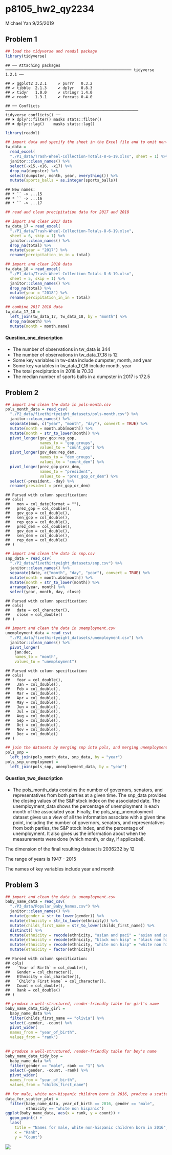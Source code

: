 p8105\_hw2\_qy2234
================
Michael Yan
9/25/2019

## Problem 1

``` r
## load the tidyverse and readxl package
library(tidyverse)
```

    ## ── Attaching packages ─────────────────────────────────────────────────────── tidyverse 1.2.1 ──

    ## ✔ ggplot2 3.2.1     ✔ purrr   0.3.2
    ## ✔ tibble  2.1.3     ✔ dplyr   0.8.3
    ## ✔ tidyr   1.0.0     ✔ stringr 1.4.0
    ## ✔ readr   1.3.1     ✔ forcats 0.4.0

    ## ── Conflicts ────────────────────────────────────────────────────────── tidyverse_conflicts() ──
    ## ✖ dplyr::filter() masks stats::filter()
    ## ✖ dplyr::lag()    masks stats::lag()

``` r
library(readxl)

## import data and specify the sheet in the Excel file and to omit non-data entries
tw_data = 
  read_excel(
  "./P1_data/Trash-Wheel-Collection-Totals-8-6-19.xlsx", sheet = 1) %>%
  janitor::clean_names() %>% 
  select(-x15,-x16, -x17) %>% 
  drop_na(dumpster) %>%
  select(dumpster, month, year, everything()) %>% 
  mutate(sports_balls = as.integer(sports_balls))
```

    ## New names:
    ## * `` -> ...15
    ## * `` -> ...16
    ## * `` -> ...17

``` r
## read and clean precipitation data for 2017 and 2018

## import and clear 2017 data
tw_data_17 = read_excel(
  "./P1_data/Trash-Wheel-Collection-Totals-8-6-19.xlsx", 
  sheet = 6, skip = 1) %>%
  janitor::clean_names() %>% 
  drop_na(total) %>% 
  mutate(year = "2017") %>% 
  rename(percipitation_in_in = total)

## import and clear 2018 data
tw_data_18 = read_excel(
  "./P1_data/Trash-Wheel-Collection-Totals-8-6-19.xlsx", 
  sheet = 5, skip = 1) %>%
  janitor::clean_names() %>% 
  drop_na(total) %>% 
  mutate(year = "2018") %>% 
  rename(percipitation_in_in = total)

## combine 2017 2018 data
tw_data_17_18 = 
  left_join(tw_data_17, tw_data_18, by = "month") %>% 
  drop_na(month) %>%
  mutate(month = month.name)
```

#### Question\_one\_description

  - The number of observations in tw\_data is 344
  - The number of observations in tw\_data\_17\_18 is 12
  - Some key variables in tw-data include dumpster, month, and year
  - Some key variables in tw\_data\_17\_18 include month, year
  - The total precipitation in 2018 is 70.33
  - The median number of sports balls in a dumpster in 2017 is 172.5

## Problem 2

``` r
## import and clean the data in pols-month.csv
pols_month_data = read_csv(
  "./P2_data/fivethirtyeight_datasets/pols-month.csv") %>% 
  janitor::clean_names() %>% 
  separate(mon, c("year", "month", "day"), convert = TRUE) %>% 
  mutate(month = month.abb[month]) %>% 
  mutate(month = str_to_lower(month)) %>% 
  pivot_longer(gov_gop:rep_gop, 
               names_to = "gop_groups",
               values_to = "count_gop") %>% 
  pivot_longer(gov_dem:rep_dem, 
               names_to = "dem_groups",
               values_to = "count_dem") %>% 
  pivot_longer(prez_gop:prez_dem, 
               names_to = "president",
               values_to = "prez_gop_or_dem") %>% 
  select(-president, -day) %>% 
  rename(president = prez_gop_or_dem)
```

    ## Parsed with column specification:
    ## cols(
    ##   mon = col_date(format = ""),
    ##   prez_gop = col_double(),
    ##   gov_gop = col_double(),
    ##   sen_gop = col_double(),
    ##   rep_gop = col_double(),
    ##   prez_dem = col_double(),
    ##   gov_dem = col_double(),
    ##   sen_dem = col_double(),
    ##   rep_dem = col_double()
    ## )

``` r
## import and clean the data in snp.csv
snp_data = read_csv(
  "./P2_data/fivethirtyeight_datasets/snp.csv") %>% 
  janitor::clean_names() %>% 
  separate(date, c("month", "day", "year"), convert = TRUE) %>% 
  mutate(month = month.abb[month]) %>% 
  mutate(month = str_to_lower(month)) %>%
  arrange(year, month) %>% 
  select(year, month, day, close)
```

    ## Parsed with column specification:
    ## cols(
    ##   date = col_character(),
    ##   close = col_double()
    ## )

``` r
## import and clean the data in unemployment.csv
unemployment_data = read_csv(
  "./P2_data/fivethirtyeight_datasets/unemployment.csv") %>%
  janitor::clean_names() %>% 
  pivot_longer(
    jan:dec,
    names_to = "month", 
    values_to = "unemployment") 
```

    ## Parsed with column specification:
    ## cols(
    ##   Year = col_double(),
    ##   Jan = col_double(),
    ##   Feb = col_double(),
    ##   Mar = col_double(),
    ##   Apr = col_double(),
    ##   May = col_double(),
    ##   Jun = col_double(),
    ##   Jul = col_double(),
    ##   Aug = col_double(),
    ##   Sep = col_double(),
    ##   Oct = col_double(),
    ##   Nov = col_double(),
    ##   Dec = col_double()
    ## )

``` r
## join the datasets by merging snp into pols, and merging unemployment into the result
pols_snp = 
  left_join(pols_month_data, snp_data, by = "year")
pols_snp_unemployment = 
  left_join(pols_snp, unemployment_data, by = "year")
```

#### Question\_two\_description

  - The pols\_month\_data contains the number of governors, senators,
    and representatives from both parties at a given time. The snp\_data
    provides the closing values of the S\&P stock index on the
    associated date. The unemployment\_data shows the percentage of
    unemployment in each month of the associated year. Finally, the
    pols\_snp\_unemployment dataset gives us a view of all the
    information associate with a given time point, including the number
    of governors, senators, and representatives from both parties, the
    S\&P stock index, and the percentage of unemployment. It also gives
    us the information about when the measurements were done (which
    month, or day, if applicabel).

The dimension of the final resulting dataset is 2036232 by 12

The range of years is 1947 - 2015

The names of key variables include year and month

## Problem 3

``` r
## import and clean the data in unemployment.csv
baby_name_data = read_csv(
  "./P3_data/Popular_Baby_Names.csv") %>%
  janitor::clean_names() %>% 
  mutate(gender = str_to_lower(gender)) %>% 
  mutate(ethnicity = str_to_lower(ethnicity)) %>% 
  mutate(childs_first_name = str_to_lower(childs_first_name)) %>% 
  distinct() %>% 
  mutate(ethnicity = recode(ethnicity, "asian and paci" = "asian and pacific islander")) %>%
  mutate(ethnicity = recode(ethnicity, "black non hisp" = "black non hispanic")) %>%
  mutate(ethnicity = recode(ethnicity, "white non hisp" = "white non hispanic")) %>%
  mutate(ethnicity = factor(ethnicity))
```

    ## Parsed with column specification:
    ## cols(
    ##   `Year of Birth` = col_double(),
    ##   Gender = col_character(),
    ##   Ethnicity = col_character(),
    ##   `Child's First Name` = col_character(),
    ##   Count = col_double(),
    ##   Rank = col_double()
    ## )

``` r
## produce a well-structured, reader-friendly table for girl's name
baby_name_data_tidy_girl = 
  baby_name_data %>% 
  filter(childs_first_name == "olivia") %>% 
  select(-gender, -count) %>% 
  pivot_wider(
  names_from = "year_of_birth", 
  values_from = "rank") 
   

## produce a well-structured, reader-friendly table for boy's name
baby_name_data_tidy_boy = 
  baby_name_data %>% 
  filter(gender == "male", rank == "1") %>% 
  select(-gender, -count, -rank) %>% 
  pivot_wider(
  names_from = "year_of_birth", 
  values_from = "childs_first_name")
```

``` r
## for male, white non-hispanic children born in 2016, produce a scatter plot
data_for_scatter_plot = 
  filter(baby_name_data, year_of_birth == 2016, gender == "male", 
         ethnicity == "white non hispanic")
ggplot(baby_name_data, aes(x = rank, y = count)) + 
  geom_point() + 
  labs(
    title = "Names for male, white non-hispanic children born in 2016",
    x = "Rank",
    y = "Count")
```

![](p8105_hw2_qy2234_files/figure-gfm/Question_three_part_three-1.png)<!-- -->
